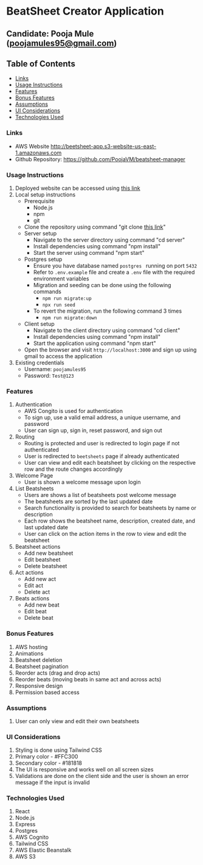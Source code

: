 # BeatSheet Creator Application

## Candidate: Pooja Mule (poojamules95@gmail.com)

## Table of Contents
- [Links](#links)
- [Usage Instructions](#usage-instructions)
- [Features](#features)
- [Bonus Features](#bonus-features)
- [Assumptions](#assumptions)
- [UI Considerations](#ui-considerations)
- [Technologies Used](#technologies-used)


### Links
- AWS Website http://beetsheet-app.s3-website-us-east-1.amazonaws.com
- Github Repository: https://github.com/PoojaVM/beatsheet-manager

###  Usage Instructions
1. Deployed website can be accessed using [this link](http://beetsheet-app.s3-website-us-east-1.amazonaws.com)
2. Local setup instructions
    - Prerequisite
        - Node.js
        - npm
        - git
    - Clone the repository using command "git clone [this link](https://github.com/PoojaVM/beatsheet-manager)"
    - Server setup
        - Navigate to the server directory using command "cd server"
        - Install dependencies using command "npm install"
        - Start the server using command "npm start"
    - Postgres setup
        - Ensure you have database named `postgres ` running on port `5432`
        - Refer to `.env.example` file and create a `.env` file with the required environment variables
        - Migration and seeding can be done using the following commands
            - `npm run migrate:up`
            - `npx run seed`
        - To revert the migration, run the following command 3 times
            - `npm run migrate:down`
    - Client setup
        - Navigate to the client directory using command "cd client"
        - Install dependencies using command "npm install"
        - Start the application using command "npm start"
    - Open the browser and visit `http://localhost:3000` and sign up using gmail to access the application
3. Existing credentials
    - Username: `poojamules95`
    - Password: `Test@123`

### Features
1. Authentication
    - AWS Congito is used for authentication
    - To sign up, use a valid email address, a unique username, and password
    - User can sign up, sign in, reset password, and sign out
2. Routing
    - Routing is protected and user is redirected to login page if not authenticated
    - User is redirected to `beetsheets` page if already authenticated
    - User can view and edit each beatsheet by clicking on the respective row and the route changes accordingly
3. Welcome Page
    - User is shown a welcome message upon login
4. List Beatsheets
    - Users are shows a list of beatsheets post welcome message
    - The beatsheets are sorted by the last updated date
    - Search functionality is provided to search for beatsheets by name or description
    - Each row shows the beatsheet name, description, created date, and last updated date
    - User can click on the action items in the row to view and edit the beatsheet
5. Beatsheet actions
    - Add new beatsheet
    - Edit beatsheet
    - Delete beatsheet
6. Act actions
    - Add new act
    - Edit act
    - Delete act
7. Beats actions
    - Add new beat
    - Edit beat
    - Delete beat

### Bonus Features
1. AWS hosting
2. Animations
3. Beatsheet deletion
4. Beatsheet pagination
5. Reorder acts (drag and drop acts) 
6. Reorder beats (moving beats in same act and across acts)
7. Responsive design
8. Permission based access

### Assumptions
1. User can only view and edit their own beatsheets

### UI Considerations
1. Styling is done using Tailwind CSS
2. Primary color - #FFC300
3. Secondary color - #181818
4. The UI is responsive and works well on all screen sizes
5. Validations are done on the client side and the user is shown an error message if the input is invalid

### Technologies Used
1. React
2. Node.js
3. Express
4. Postgres
5. AWS Cognito
6. Tailwind CSS
8. AWS Elastic Beanstalk
9. AWS S3
